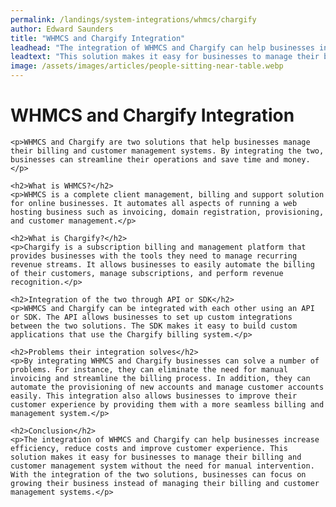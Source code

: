 ```yaml
---
permalink: /landings/system-integrations/whmcs/chargify
author: Edward Saunders
title: "WHMCS and Chargify Integration"
leadhead: "The integration of WHMCS and Chargify can help businesses increase efficiency, reduce costs and improve customer experience"
leadtext: "This solution makes it easy for businesses to manage their billing and customer management system without the need for manual intervention. With the integration of the two solutions, businesses can focus on growing their business instead of managing their billing and customer management systems."
image: /assets/images/articles/people-sitting-near-table.webp
---
```

<div class="arttext">
	<h1>WHMCS and Chargify Integration</h1>

	<p>WHMCS and Chargify are two solutions that help businesses manage their billing and customer management systems. By integrating the two, businesses can streamline their operations and save time and money.</p>

	<h2>What is WHMCS?</h2>
	<p>WHMCS is a complete client management, billing and support solution for online businesses. It automates all aspects of running a web hosting business such as invoicing, domain registration, provisioning, and customer management.</p>

	<h2>What is Chargify?</h2>
	<p>Chargify is a subscription billing and management platform that provides businesses with the tools they need to manage recurring revenue streams. It allows businesses to easily automate the billing of their customers, manage subscriptions, and perform revenue recognition.</p>

	<h2>Integration of the two through API or SDK</h2>
	<p>WHMCS and Chargify can be integrated with each other using an API or SDK. The API allows businesses to set up custom integrations between the two solutions. The SDK makes it easy to build custom applications that use the Chargify billing system.</p>

	<h2>Problems their integration solves</h2>
	<p>By integrating WHMCS and Chargify businesses can solve a number of problems. For instance, they can eliminate the need for manual invoicing and streamline the billing process. In addition, they can automate the provisioning of new accounts and manage customer accounts easily. This integration also allows businesses to improve their customer experience by providing them with a more seamless billing and management system.</p>

	<h2>Conclusion</h2>
	<p>The integration of WHMCS and Chargify can help businesses increase efficiency, reduce costs and improve customer experience. This solution makes it easy for businesses to manage their billing and customer management system without the need for manual intervention. With the integration of the two solutions, businesses can focus on growing their business instead of managing their billing and customer management systems.</p>

</div>